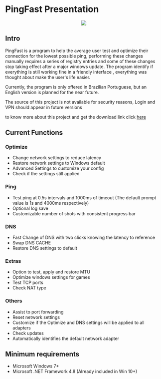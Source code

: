 # PingFast Presentation

<p align="center">
  <img src="https://user-images.githubusercontent.com/106140045/187012517-be90852f-55e5-435c-a49b-13ecddc030cf.jpg?raw=true"/>
</p>

## Intro

PingFast is a program to help the average user test and optimize their connection for the lowest possible ping, performing these changes manually requires a series of registry entries and some of these changes stop taking effect after a major windows update. The program identify if everything is still working fine in a friendly interface , everything was thought about make the user's life easier. </p>

Currently, the program is only offered in Brazilian Portuguese, but an English version is planned for the near future. </p>

The source of this project is not available for security reasons, Login and VPN should appear in future versions </p>

to know more about this project and get the download link click <a href="https://pingfast.com.br">here</a>

## Current Functions

### Optimize

- Change network settings to reduce latency
- Restore network settings to Windows default
- Advanced Settings to customize your config
- Check if the settings still applied

### Ping

- Test ping at 0.5s intervals and 1000ms of timeout (The default prompt value is 1s  and 4000ms respectively)
- Optional log save
- Customizable number of shots with consistent progress bar

### DNS

- Fast Change of DNS with two clicks knowing the latency to reference
- Swap DNS CACHE
- Restore DNS settings to default

### Extras

- Option to test, apply and restore MTU
- Optimize windows settings for games
- Test TCP ports
- Check NAT type

### Others

- Assist to port forwarding
- Reset network settings
- Customize if the Optimize and DNS settings will be applied to all adapters
- Check updates
- Automatically identifies the default network adapter

## Minimum requirements

- Microsoft Windows 7+
- Microsoft .NET Framework 4.8 (Already included in Win 10+)
